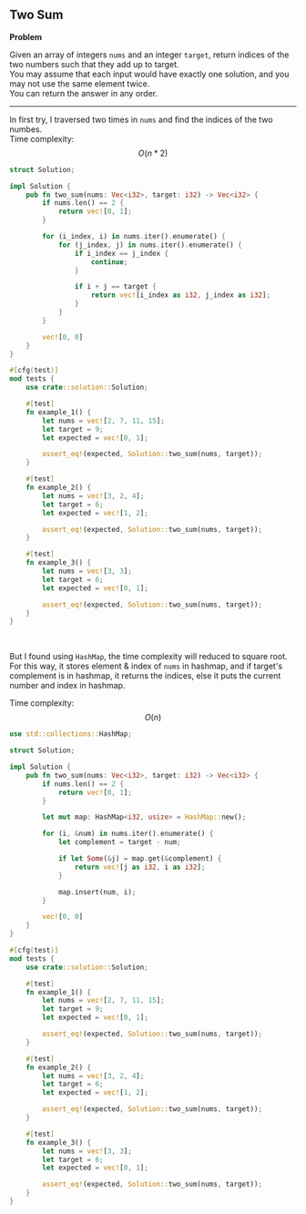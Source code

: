 ## Two Sum

**Problem**

Given an array of integers `nums` and an integer `target`, return indices of the two numbers such that they add up to target.  
You may assume that each input would have exactly one solution, and you may not use the same element twice.  
You can return the answer in any order.  

---


In first try, I traversed two times in `nums` and find the indices of the two numbes.  
Time complexity:
$$O(n*2)$$  
```rust
struct Solution;

impl Solution {
    pub fn two_sum(nums: Vec<i32>, target: i32) -> Vec<i32> {
        if nums.len() == 2 {
            return vec![0, 1];
        }

        for (i_index, i) in nums.iter().enumerate() {
            for (j_index, j) in nums.iter().enumerate() {
                if i_index == j_index {
                    continue;
                }

                if i + j == target {
                    return vec![i_index as i32, j_index as i32];
                }
            }
        }

        vec![0, 0]
    }
}

#[cfg(test)]
mod tests {
    use crate::solution::Solution;

    #[test]
    fn example_1() {
        let nums = vec![2, 7, 11, 15];
        let target = 9;
        let expected = vec![0, 1];

        assert_eq!(expected, Solution::two_sum(nums, target));
    }

    #[test]
    fn example_2() {
        let nums = vec![3, 2, 4];
        let target = 6;
        let expected = vec![1, 2];

        assert_eq!(expected, Solution::two_sum(nums, target));
    }

    #[test]
    fn example_3() {
        let nums = vec![3, 3];
        let target = 6;
        let expected = vec![0, 1];

        assert_eq!(expected, Solution::two_sum(nums, target));
    }
}
```

<br>

But I found using `HashMap`, the time complexity will reduced to square root. For this way, it stores element & index of `nums` in hashmap, and if target's complement is in hashmap, it returns the indices, else it puts the current number and index in hashmap.     

Time complexity:
$$O(n)$$  

```rust
use std::collections::HashMap;

struct Solution;

impl Solution {
    pub fn two_sum(nums: Vec<i32>, target: i32) -> Vec<i32> {
        if nums.len() == 2 {
            return vec![0, 1];
        }

        let mut map: HashMap<i32, usize> = HashMap::new();

        for (i, &num) in nums.iter().enumerate() {
            let complement = target - num;

            if let Some(&j) = map.get(&complement) {
                return vec![j as i32, i as i32];
            }

            map.insert(num, i);
        }

        vec![0, 0]
    }
}

#[cfg(test)]
mod tests {
    use crate::solution::Solution;

    #[test]
    fn example_1() {
        let nums = vec![2, 7, 11, 15];
        let target = 9;
        let expected = vec![0, 1];

        assert_eq!(expected, Solution::two_sum(nums, target));
    }

    #[test]
    fn example_2() {
        let nums = vec![3, 2, 4];
        let target = 6;
        let expected = vec![1, 2];

        assert_eq!(expected, Solution::two_sum(nums, target));
    }

    #[test]
    fn example_3() {
        let nums = vec![3, 3];
        let target = 6;
        let expected = vec![0, 1];

        assert_eq!(expected, Solution::two_sum(nums, target));
    }
}

```